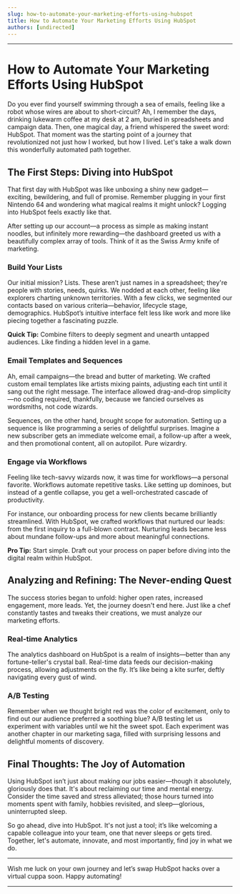 ```yaml
---
slug: how-to-automate-your-marketing-efforts-using-hubspot
title: How to Automate Your Marketing Efforts Using HubSpot
authors: [undirected]
---
```


---
# How to Automate Your Marketing Efforts Using HubSpot

Do you ever find yourself swimming through a sea of emails, feeling like a robot whose wires are about to short-circuit? Ah, I remember the days, drinking lukewarm coffee at my desk at 2 am, buried in spreadsheets and campaign data. Then, one magical day, a friend whispered the sweet word: HubSpot. That moment was the starting point of a journey that revolutionized not just how I worked, but how I lived. Let's take a walk down this wonderfully automated path together.

## **The First Steps: Diving into HubSpot**

That first day with HubSpot was like unboxing a shiny new gadget—exciting, bewildering, and full of promise. Remember plugging in your first Nintendo 64 and wondering what magical realms it might unlock? Logging into HubSpot feels exactly like that.

After setting up our account—a process as simple as making instant noodles, but infinitely more rewarding—the dashboard greeted us with a beautifully complex array of tools. Think of it as the Swiss Army knife of marketing. 

### **Build Your Lists**

Our initial mission? Lists. These aren’t just names in a spreadsheet; they're people with stories, needs, quirks. We nodded at each other, feeling like explorers charting unknown territories. With a few clicks, we segmented our contacts based on various criteria—behavior, lifecycle stage, demographics. HubSpot’s intuitive interface felt less like work and more like piecing together a fascinating puzzle.

**Quick Tip:** Combine filters to deeply segment and unearth untapped audiences. Like finding a hidden level in a game.

### **Email Templates and Sequences**

Ah, email campaigns—the bread and butter of marketing. We crafted custom email templates like artists mixing paints, adjusting each tint until it sang out the right message. The interface allowed drag-and-drop simplicity—no coding required, thankfully, because we fancied ourselves as wordsmiths, not code wizards.

Sequences, on the other hand, brought scope for automation. Setting up a sequence is like programming a series of delightful surprises. Imagine a new subscriber gets an immediate welcome email, a follow-up after a week, and then promotional content, all on autopilot. Pure wizardry.

### **Engage via Workflows**

Feeling like tech-savvy wizards now, it was time for workflows—a personal favorite. Workflows automate repetitive tasks. Like setting up dominoes, but instead of a gentle collapse, you get a well-orchestrated cascade of productivity.

For instance, our onboarding process for new clients became brilliantly streamlined. With HubSpot, we crafted workflows that nurtured our leads: from the first inquiry to a full-blown contract. Nurturing leads became less about mundane follow-ups and more about meaningful connections. 

**Pro Tip:** Start simple. Draft out your process on paper before diving into the digital realm within HubSpot.

## **Analyzing and Refining: The Never-ending Quest**

The success stories began to unfold: higher open rates, increased engagement, more leads. Yet, the journey doesn't end here. Just like a chef constantly tastes and tweaks their creations, we must analyze our marketing efforts.

### **Real-time Analytics**

The analytics dashboard on HubSpot is a realm of insights—better than any fortune-teller's crystal ball. Real-time data feeds our decision-making process, allowing adjustments on the fly. It’s like being a kite surfer, deftly navigating every gust of wind.

### **A/B Testing**

Remember when we thought bright red was the color of excitement, only to find out our audience preferred a soothing blue? A/B testing let us experiment with variables until we hit the sweet spot. Each experiment was another chapter in our marketing saga, filled with surprising lessons and delightful moments of discovery.

## **Final Thoughts: The Joy of Automation**

Using HubSpot isn’t just about making our jobs easier—though it absolutely, gloriously does that. It's about reclaiming our time and mental energy. Consider the time saved and stress alleviated; those hours turned into moments spent with family, hobbies revisited, and sleep—glorious, uninterrupted sleep.

So go ahead, dive into HubSpot. It's not just a tool; it’s like welcoming a capable colleague into your team, one that never sleeps or gets tired. Together, let's automate, innovate, and most importantly, find joy in what we do.

---

Wish me luck on your own journey and let’s swap HubSpot hacks over a virtual cuppa soon. Happy automating!

---
